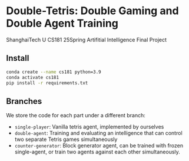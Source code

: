 # Double-Tetris: Double Gaming and Double Agent Training
ShanghaiTech U CS181 25Spring Artifitial Intelligence Final Project

## Install
```bash
conda create --name cs181 python=3.9
conda activate cs181
pip install -r requirements.txt
```

## Branches
We store the code for each part under a different branch:
- `single-player`: Vanilla tetris agent, implemented by ourselves
- `double-agent`: Training and evaluating an intelligence that can control two separate Tetris games simultaneously
- `counter-generator`: Block generator agent, can be trained with frozen single-agent, or train two agents against each other simultaneously.